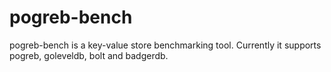 pogreb-bench
============

pogreb-bench is a key-value store benchmarking tool. Currently it supports pogreb, goleveldb, bolt and badgerdb.
